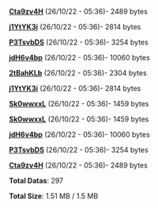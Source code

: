 [**Cta9zv4H**](/data/Cta9zv4H.txt) (26/10/22 - 05:36)- 2489 bytes

[**j1YtYK3i**](/data/j1YtYK3i.txt) (26/10/22 - 05:36)- 2814 bytes

[**P3TsvbDS**](/data/P3TsvbDS.txt) (26/10/22 - 05:36)- 3254 bytes

[**jdH6v4bp**](/data/jdH6v4bp.txt) (26/10/22 - 05:36)- 10060 bytes

[**2tBahKLb**](/data/2tBahKLb.txt) (26/10/22 - 05:36)- 2304 bytes

[**j1YtYK3i**](/data/j1YtYK3i.txt) (26/10/22 - 05:36)- 2814 bytes

[**Sk0wwxxL**](/data/Sk0wwxxL.txt) (26/10/22 - 05:36)- 1459 bytes

[**Sk0wwxxL**](/data/Sk0wwxxL.txt) (26/10/22 - 05:36)- 1459 bytes

[**jdH6v4bp**](/data/jdH6v4bp.txt) (26/10/22 - 05:36)- 10060 bytes

[**P3TsvbDS**](/data/P3TsvbDS.txt) (26/10/22 - 05:36)- 3254 bytes

[**Cta9zv4H**](/data/Cta9zv4H.txt) (26/10/22 - 05:36)- 2489 bytes

**Total Datas**: 297

**Total Size**: 1.51 MB / 1.5 MB